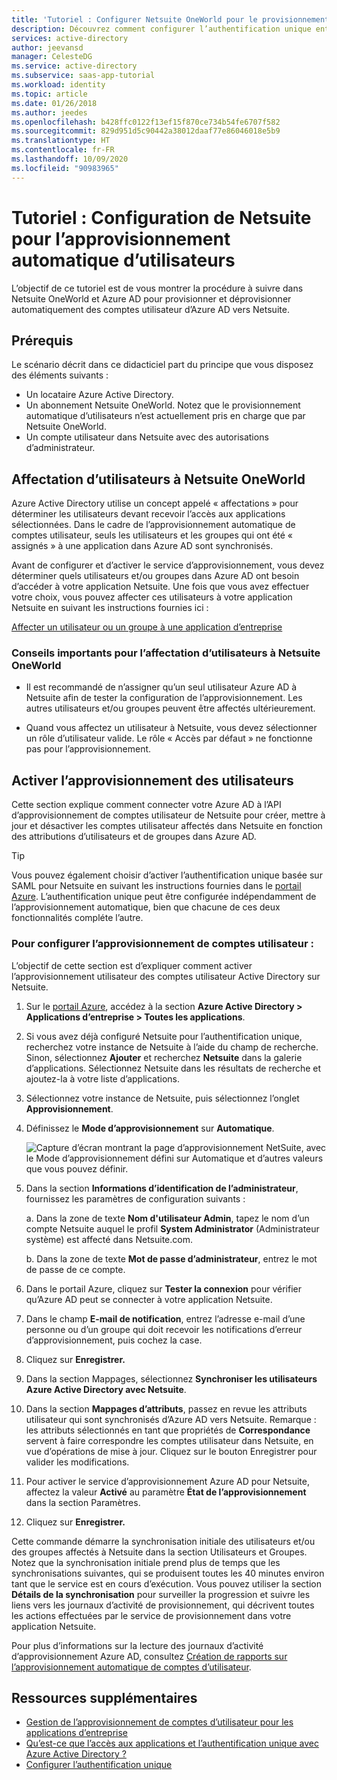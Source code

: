 ```yaml
---
title: 'Tutoriel : Configurer Netsuite OneWorld pour le provisionnement automatique d’utilisateurs avec Azure Active Directory | Microsoft Docs'
description: Découvrez comment configurer l’authentification unique entre Azure Active Directory et Netsuite OneWorld.
services: active-directory
author: jeevansd
manager: CelesteDG
ms.service: active-directory
ms.subservice: saas-app-tutorial
ms.workload: identity
ms.topic: article
ms.date: 01/26/2018
ms.author: jeedes
ms.openlocfilehash: b428ffc0122f13ef15f870ce734b54fe6707f582
ms.sourcegitcommit: 829d951d5c90442a38012daaf77e86046018e5b9
ms.translationtype: HT
ms.contentlocale: fr-FR
ms.lasthandoff: 10/09/2020
ms.locfileid: "90983965"
---
```

# <a name="tutorial-configuring-netsuite-for-automatic-user-provisioning"></a>Tutoriel : Configuration de Netsuite pour l’approvisionnement automatique d’utilisateurs

L’objectif de ce tutoriel est de vous montrer la procédure à suivre dans Netsuite OneWorld et Azure AD pour provisionner et déprovisionner automatiquement des comptes utilisateur d’Azure AD vers Netsuite.

## <a name="prerequisites"></a>Prérequis

Le scénario décrit dans ce didacticiel part du principe que vous disposez des éléments suivants :

*   Un locataire Azure Active Directory.
*   Un abonnement Netsuite OneWorld. Notez que le provisionnement automatique d’utilisateurs n’est actuellement pris en charge que par Netsuite OneWorld.
*   Un compte utilisateur dans Netsuite avec des autorisations d’administrateur.

## <a name="assigning-users-to-netsuite-oneworld"></a>Affectation d’utilisateurs à Netsuite OneWorld

Azure Active Directory utilise un concept appelé « affectations » pour déterminer les utilisateurs devant recevoir l’accès aux applications sélectionnées. Dans le cadre de l’approvisionnement automatique de comptes utilisateur, seuls les utilisateurs et les groupes qui ont été « assignés » à une application dans Azure AD sont synchronisés.

Avant de configurer et d’activer le service d’approvisionnement, vous devez déterminer quels utilisateurs et/ou groupes dans Azure AD ont besoin d’accéder à votre application Netsuite. Une fois que vous avez effectuer votre choix, vous pouvez affecter ces utilisateurs à votre application Netsuite en suivant les instructions fournies ici :

[Affecter un utilisateur ou un groupe à une application d’entreprise](https://docs.microsoft.com/azure/active-directory/active-directory-coreapps-assign-user-azure-portal)

### <a name="important-tips-for-assigning-users-to-netsuite-oneworld"></a>Conseils importants pour l’affectation d’utilisateurs à Netsuite OneWorld

*   Il est recommandé de n’assigner qu’un seul utilisateur Azure AD à Netsuite afin de tester la configuration de l’approvisionnement. Les autres utilisateurs et/ou groupes peuvent être affectés ultérieurement.

*   Quand vous affectez un utilisateur à Netsuite, vous devez sélectionner un rôle d’utilisateur valide. Le rôle « Accès par défaut » ne fonctionne pas pour l’approvisionnement.

## <a name="enable-user-provisioning"></a>Activer l’approvisionnement des utilisateurs

Cette section explique comment connecter votre Azure AD à l’API d’approvisionnement de comptes utilisateur de Netsuite pour créer, mettre à jour et désactiver les comptes utilisateur affectés dans Netsuite en fonction des attributions d’utilisateurs et de groupes dans Azure AD.

> [!TIP] 
> Vous pouvez également choisir d’activer l’authentification unique basée sur SAML pour Netsuite en suivant les instructions fournies dans le [portail Azure](https://portal.azure.com). L’authentification unique peut être configurée indépendamment de l’approvisionnement automatique, bien que chacune de ces deux fonctionnalités compléte l’autre.

### <a name="to-configure-user-account-provisioning"></a>Pour configurer l’approvisionnement de comptes utilisateur :

L’objectif de cette section est d’expliquer comment activer l’approvisionnement utilisateur des comptes utilisateur Active Directory sur Netsuite.

1. Sur le [portail Azure](https://portal.azure.com), accédez à la section **Azure Active Directory > Applications d’entreprise > Toutes les applications**.

1. Si vous avez déjà configuré Netsuite pour l’authentification unique, recherchez votre instance de Netsuite à l’aide du champ de recherche. Sinon, sélectionnez **Ajouter** et recherchez **Netsuite** dans la galerie d’applications. Sélectionnez Netsuite dans les résultats de recherche et ajoutez-la à votre liste d’applications.

1. Sélectionnez votre instance de Netsuite, puis sélectionnez l’onglet **Approvisionnement**.

1. Définissez le **Mode d’approvisionnement** sur **Automatique**. 

    ![Capture d’écran montrant la page d’approvisionnement NetSuite, avec le Mode d’approvisionnement défini sur Automatique et d’autres valeurs que vous pouvez définir.](./media/netsuite-provisioning-tutorial/provisioning.png)

1. Dans la section **Informations d’identification de l’administrateur**, fournissez les paramètres de configuration suivants :
   
    a. Dans la zone de texte **Nom d'utilisateur Admin**, tapez le nom d’un compte Netsuite auquel le profil **System Administrator** (Administrateur système) est affecté dans Netsuite.com.
   
    b. Dans la zone de texte **Mot de passe d’administrateur**, entrez le mot de passe de ce compte.
      
1. Dans le portail Azure, cliquez sur **Tester la connexion** pour vérifier qu’Azure AD peut se connecter à votre application Netsuite.

1. Dans le champ **E-mail de notification**, entrez l’adresse e-mail d’une personne ou d’un groupe qui doit recevoir les notifications d’erreur d’approvisionnement, puis cochez la case.

1. Cliquez sur **Enregistrer.**

1. Dans la section Mappages, sélectionnez **Synchroniser les utilisateurs Azure Active Directory avec Netsuite**.

1. Dans la section **Mappages d’attributs**, passez en revue les attributs utilisateur qui sont synchronisés d’Azure AD vers Netsuite. Remarque : les attributs sélectionnés en tant que propriétés de **Correspondance** servent à faire correspondre les comptes utilisateur dans Netsuite, en vue d’opérations de mise à jour. Cliquez sur le bouton Enregistrer pour valider les modifications.

1. Pour activer le service d’approvisionnement Azure AD pour Netsuite, affectez la valeur **Activé** au paramètre **État de l’approvisionnement** dans la section Paramètres.

1. Cliquez sur **Enregistrer.**

Cette commande démarre la synchronisation initiale des utilisateurs et/ou des groupes affectés à Netsuite dans la section Utilisateurs et Groupes. Notez que la synchronisation initiale prend plus de temps que les synchronisations suivantes, qui se produisent toutes les 40 minutes environ tant que le service est en cours d’exécution. Vous pouvez utiliser la section **Détails de la synchronisation** pour surveiller la progression et suivre les liens vers les journaux d’activité de provisionnement, qui décrivent toutes les actions effectuées par le service de provisionnement dans votre application Netsuite.

Pour plus d’informations sur la lecture des journaux d’activité d’approvisionnement Azure AD, consultez [Création de rapports sur l’approvisionnement automatique de comptes d’utilisateur](../app-provisioning/check-status-user-account-provisioning.md).

## <a name="additional-resources"></a>Ressources supplémentaires

* [Gestion de l’approvisionnement de comptes d’utilisateur pour les applications d’entreprise](tutorial-list.md)
* [Qu’est-ce que l’accès aux applications et l’authentification unique avec Azure Active Directory ?](../manage-apps/what-is-single-sign-on.md)
* [Configurer l’authentification unique](netsuite-tutorial.md)
